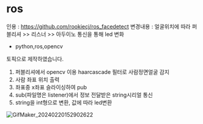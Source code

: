 # ros
인용 : https://github.com/rookiecj/ros_facedetect
변경내용 : 얼굴위치에 따라 퍼블리셔 >> 리스너 >> 아두이노 통신을 통해 led 변화

- python,ros,opencv

토픽으로 제작하였습니다.

1. 퍼블리셔에서 opencv 이용 haarcascade 필터로 사람정면얼굴 감지
2. 사람 좌표 위치 출력
3. 좌표중 x좌표 슬라이싱하여 pub
4. sub(파일명은 listener)에서 정보 전달받은 string시리얼 통신 
5. string을 int형으로 변환, 값에 따라 led변환


![GifMaker_20240220152902622](https://github.com/tae9898/ros/assets/113410967/a4e3a8d1-f7c0-460c-b9d8-2f291e163ebb)
